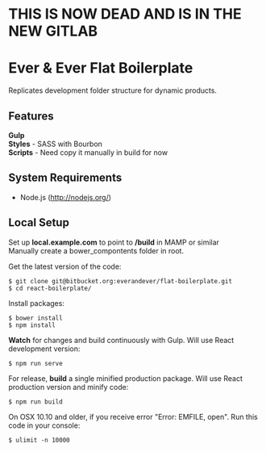 # THIS IS NOW DEAD AND IS IN THE NEW GITLAB


# Ever & Ever Flat Boilerplate

Replicates development folder structure for dynamic products. <br>

## Features
**Gulp** <br>
**Styles** - SASS with Bourbon <br>
**Scripts** - Need copy it manually in build for now <br>


## System Requirements

- Node.js (<http://nodejs.org/>)


## Local Setup

Set up **local.example.com** to point to **/build** in MAMP or similar<br>
Manually create a bower_compontents folder in root.<br>

Get the latest version of the code:

```console
$ git clone git@bitbucket.org:everandever/flat-boilerplate.git
$ cd react-boilerplate/
```

Install packages:

```console
$ bower install
$ npm install
```

**Watch** for changes and build continuously with Gulp. Will use React development version:

```console
$ npm run serve
```

For release, **build** a single minified production package. Will use React production version and minify code:

```console
$ npm run build
```

On OSX 10.10 and older, if you receive error "Error: EMFILE, open". Run this code in your console:

```console
$ ulimit -n 10000
```
